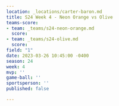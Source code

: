 ```yaml
---
location: _locations/carter-baron.md
title: S24 Week 4 - Neon Orange vs Olive
teams-score:
- team: _teams/s24-neon-orange.md
  score: 
- team: _teams/s24-olive.md
  score: 
field: "1"
date: 2023-03-26 10:45:00 -0400
season: 24
week: 4
mvp: ''
game-ball: ''
sportsperson: ''
published: false

---
```

